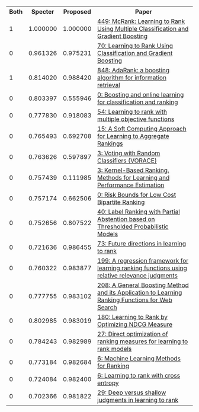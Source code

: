 <html><table><tr>
<th>Both</th>
<th>Specter</th>
<th>Proposed</th>
<th>Paper</th>
</tr>
<tr>
<td>1</td>
<td>1.000000</td>
<td>1.000000</td>
<td><a href="https://www.semanticscholar.org/paper/c8c710c68dab80036b55dd48fbf1da0ecd4854cb">449: McRank: Learning to Rank Using Multiple Classification and Gradient Boosting</a></td>
</tr>
<tr>
<td>0</td>
<td>0.961326</td>
<td>0.975231</td>
<td><a href="https://www.semanticscholar.org/paper/9b9c4bf53eb680e2eb26b456c4752a23dafb2d5e">70: Learning to Rank Using Classification and Gradient Boosting</a></td>
</tr>
<tr>
<td>1</td>
<td>0.814020</td>
<td>0.988420</td>
<td><a href="https://www.semanticscholar.org/paper/a489d95fb930401c1f4b7d92bb139d271d49abbf">848: AdaRank: a boosting algorithm for information retrieval</a></td>
</tr>
<tr>
<td>0</td>
<td>0.803397</td>
<td>0.555946</td>
<td><a href="https://www.semanticscholar.org/paper/8d161c7c80b53cae0aa17fb4b85b385ac906e2d3">0: Boosting and online learning for classification and ranking</a></td>
</tr>
<tr>
<td>0</td>
<td>0.777830</td>
<td>0.918083</td>
<td><a href="https://www.semanticscholar.org/paper/4ce313ef39e5d72bdc8a851c569c7ab8a173c811">54: Learning to rank with multiple objective functions</a></td>
</tr>
<tr>
<td>0</td>
<td>0.765493</td>
<td>0.692708</td>
<td><a href="https://www.semanticscholar.org/paper/1b81cc85ed62ad7cb9f6065ba89db02b964f7c78">15: A Soft Computing Approach for Learning to Aggregate Rankings</a></td>
</tr>
<tr>
<td>0</td>
<td>0.763626</td>
<td>0.597897</td>
<td><a href="https://www.semanticscholar.org/paper/47c3892d18474c96521116b11b271370f691c654">3: Voting with Random Classifiers (VORACE)</a></td>
</tr>
<tr>
<td>0</td>
<td>0.757439</td>
<td>0.111985</td>
<td><a href="https://www.semanticscholar.org/paper/e02856b3dbecbc39ed4e13e3a30c895f4384a746">3: Kernel-Based Ranking. Methods for Learning and Performance Estimation</a></td>
</tr>
<tr>
<td>0</td>
<td>0.757174</td>
<td>0.662506</td>
<td><a href="https://www.semanticscholar.org/paper/e8765df7da19feb2f18166d4a2b1b6e2cf047035">0: Risk Bounds for Low Cost Bipartite Ranking</a></td>
</tr>
<tr>
<td>0</td>
<td>0.752656</td>
<td>0.807522</td>
<td><a href="https://www.semanticscholar.org/paper/9ad43c80b8616b9b17cddec5c0762f89ccb2b8c3">40: Label Ranking with Partial Abstention based on Thresholded Probabilistic Models</a></td>
</tr>
<tr>
<td>0</td>
<td>0.721636</td>
<td>0.986455</td>
<td><a href="https://www.semanticscholar.org/paper/f8289114b2aa2cb97b3020b9aaf6c570af68cda2">73: Future directions in learning to rank</a></td>
</tr>
<tr>
<td>0</td>
<td>0.760322</td>
<td>0.983877</td>
<td><a href="https://www.semanticscholar.org/paper/eaa1c4dc4c744dbb9ad76a62728150162e97e599">199: A regression framework for learning ranking functions using relative relevance judgments</a></td>
</tr>
<tr>
<td>0</td>
<td>0.777755</td>
<td>0.983102</td>
<td><a href="https://www.semanticscholar.org/paper/956a664da11739d46f4b46f2c6ff01062df56563">208: A General Boosting Method and its Application to Learning Ranking Functions for Web Search</a></td>
</tr>
<tr>
<td>0</td>
<td>0.802985</td>
<td>0.983019</td>
<td><a href="https://www.semanticscholar.org/paper/833269598fc05a02f760ebf44e402340948022b6">180: Learning to Rank by Optimizing NDCG Measure</a></td>
</tr>
<tr>
<td>0</td>
<td>0.784243</td>
<td>0.982989</td>
<td><a href="https://www.semanticscholar.org/paper/9a17eccde273058f0dcbd023fdc944efa9316bc9">27: Direct optimization of ranking measures for learning to rank models</a></td>
</tr>
<tr>
<td>0</td>
<td>0.773184</td>
<td>0.982684</td>
<td><a href="https://www.semanticscholar.org/paper/9835e2cddb842b5f52429da8ec8d09fe5a28a0ec">6: Machine Learning Methods for Ranking</a></td>
</tr>
<tr>
<td>0</td>
<td>0.724084</td>
<td>0.982400</td>
<td><a href="https://www.semanticscholar.org/paper/f35c269738f532084ed1b02acd8178eb920ae5fd">6: Learning to rank with cross entropy</a></td>
</tr>
<tr>
<td>0</td>
<td>0.702366</td>
<td>0.981822</td>
<td><a href="https://www.semanticscholar.org/paper/0b031b100be17d1a032f800823547e3e69a7b8cb">29: Deep versus shallow judgments in learning to rank</a></td>
</tr>
</table></html>

